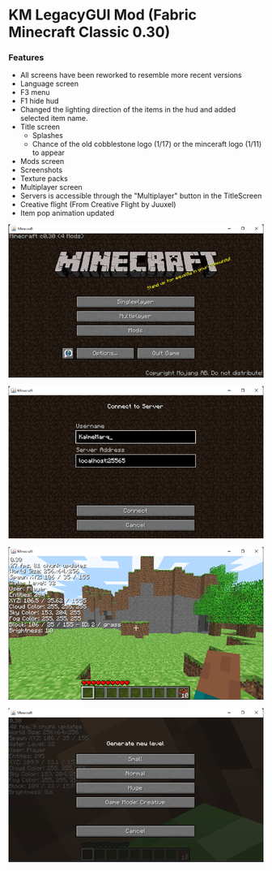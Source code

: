 # KM LegacyGUI Mod (Fabric Minecraft Classic 0.30)

### Features
- All screens have been reworked to resemble more recent versions
- Language screen
- F3 menu
- F1 hide hud
- Changed the lighting direction of the items in the hud and added selected item name.
- Title screen
  - Splashes
  - Chance of the old cobblestone logo (1/17) or the minceraft logo (1/11) to appear
- Mods screen
- Screenshots
- Texture packs
- Multiplayer screen
- Servers is accessible through the "Multiplayer" button in the TitleScreen
- Creative flight (From Creative Flight by Juuxel)
- Item pop animation updated

![title](./title.png)


![multiplayer](./multiplayer.png)


![f3](./f3.png)


![gamemode](./gamemode.png)
